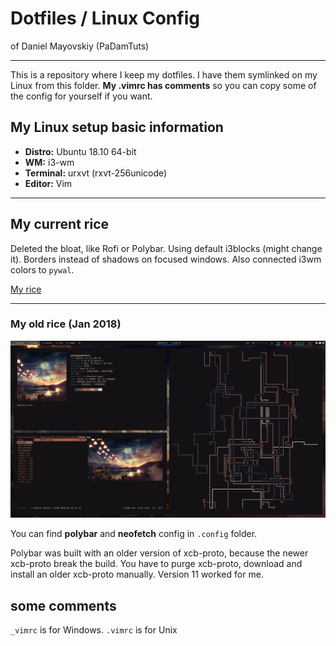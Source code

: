 # Dotfiles / Linux Config
of Daniel Mayovskiy (PaDamTuts)

* * * 

This is a repository where I keep my dotfiles. I have them symlinked on my Linux from this folder. **My .vimrc has comments** so you can copy some of the config for yourself if you want.

## My Linux setup basic information

- **Distro:** Ubuntu 18.10 64-bit
- **WM:** i3-wm
- **Terminal:** urxvt (rxvt-256unicode)
- **Editor:** Vim

* * *

## My current rice

Deleted the bloat, like Rofi or Polybar. Using default i3blocks (might change it).
Borders instead of shadows on focused windows. Also connected i3wm colors to `pywal`.

[My rice](newrice.jpg)

* * *

### My old rice (Jan 2018)

 ![My rice](oldrice.jpg)

You can find **polybar** and **neofetch** config in `.config` folder.

Polybar was built with an older version of xcb-proto, because the newer xcb-proto break the build. You have to purge xcb-proto, download and install an older xcb-proto manually. Version 11 worked for me.

## some comments

`_vimrc` is for Windows. `.vimrc` is for Unix
